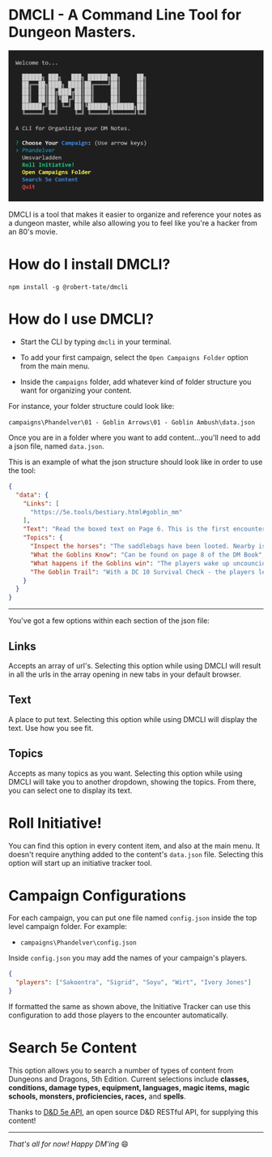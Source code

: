 # DMCLI - A Command Line Tool for Dungeon Masters.

![](./images/dmcli-main-menu.jpg?raw=true)

DMCLI is a tool that makes it easier to organize and reference your notes as a dungeon master, while also allowing you to feel like you're a hacker from an 80's movie.

# How do I install DMCLI?

```
npm install -g @robert-tate/dmcli
```

# How do I use DMCLI? 

* Start the CLI by typing `dmcli` in your terminal.

* To add your first campaign, select the `Open Campaigns Folder` option from the main menu.

* Inside the `campaigns` folder, add whatever kind of folder structure you want for organizing your content.

For instance, your folder structure could look like:

`campaigns\Phandelver\01 - Goblin Arrows\01 - Goblin Ambush\data.json`

Once you are in a folder where you want to add content...you'll need to add a json file, named `data.json`.

This is an example of what the json structure should look like in order to use the tool:

```json
{
  "data": {
    "Links": [
      "https://5e.tools/bestiary.html#goblin_mm"
    ],
    "Text": "Read the boxed text on Page 6. This is the first encounter of the campaign.",
    "Topics": {
      "Inspect the horses": "The saddlebags have been looted. Nearby is an empty leather map case.",
      "What the Goblins Know": "Can be found on page 8 of the DM Book",
      "What happens if the Goblins win": "The players wake up uncouncious, looted, wagon gone. They should continue to Phandalin, buy new gear, return to the ambush site, and find the goblin's trail to Cragmaw Hideout.",
      "The Goblin Trail": "With a DC 10 Survival Check - the players learn more about the trail north to Cragmaw Hideout. They can see signs of two human sized bodies being hauled away from the ambush site.The trail is 5 miles before reaching the hidout.\n\nCONFIRM MARCHING ORDER.\n\n10 minutes in, there's a SNARE that will snag someones leg and pull them 10 feet into the air, if they fail a DC 10 Dex Saving Throw. If not carefully lowered down, the player takes 1D6 bludgeoning damage.\n\n10 more minutes in, there's a PIT trap. DC 15 Perception needed to detect. DC 10 Dex Saving throw to not fall in."
    }
  }
}
```
---
You've got a few options within each section of the json file:

## Links
Accepts an array of url's. Selecting this option while using DMCLI will result in all the urls in the array opening in new tabs in your default browser.

## Text
A place to put text. Selecting this option while using DMCLI will display the text. Use how you see fit.

## Topics
Accepts as many topics as you want. Selecting this option while using DMCLI will take you to another dropdown, showing the topics. From there, you can select one to display its text.

# Roll Initiative!
You can find this option in every content item, and also at the main menu. It doesn't require anything added to the content's `data.json` file. Selecting this option will start up an initiative tracker tool.

# Campaign Configurations
For each campaign, you can put one file named `config.json` inside the top level campaign folder. For example:
* `campaigns\Phandelver\config.json`

Inside `config.json` you may add the names of your campaign's players.

```json
{
  "players": ["Sakoontra", "Sigrid", "Soyu", "Wirt", "Ivory Jones"]
}

```

If formatted the same as shown above, the Initiative Tracker can use this configuration to add those players to the encounter automatically.


# Search 5e Content
This option allows you to search a number of types of content from Dungeons and Dragons, 5th Edition. Current selections include **classes, conditions, damage types, equipment, languages, magic items, magic schools, monsters, proficiencies, races,** and **spells**.

Thanks to <a href="https://www.dnd5eapi.co/" target="_blank">D&D 5e API</a>, an open source D&D RESTful API, for supplying this content!

---
*That's all for now! Happy DM'ing* 😄
